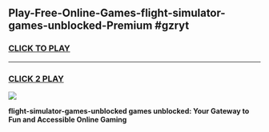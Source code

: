 
## Play-Free-Online-Games-flight-simulator-games-unblocked-Premium #gzryt
<h3>
<a href="https://premium.freeplayer.one?title=flight-simulator-games-unblocked&ref=8M">CLICK TO PLAY</a></h3>
<hr>

<h3>
<a href="https://premium.freeplayer.one?title=flight-simulator-games-unblocked&ref=8M">CLICK 2 PLAY</a>
  
</h3>

<a href="https://premium.freeplayer.one?title=flight-simulator-games-unblocked&ref=8M"><img src="https://clearcache.store/games.png"></a>


**flight-simulator-games-unblocked games unblocked: Your Gateway to Fun and Accessible Online Gaming**
